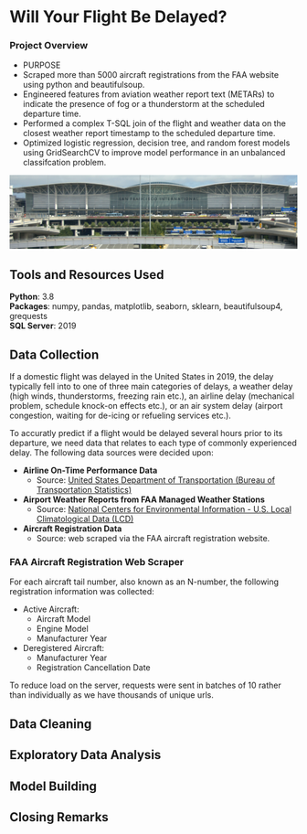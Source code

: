 # Will Your Flight Be Delayed?
### Project Overview
  * PURPOSE 
  * Scraped more than 5000 aircraft registrations from the FAA website using python and beautifulsoup.
  * Engineered features from aviation weather report text (METARs) to indicate the presence of fog or a thunderstorm at the scheduled departure time.
  * Performed a complex T-SQL join of the flight and weather data on the closest weather report timestamp to the scheduled departure time.
  * Optimized logistic regression, decision tree, and random forest models using GridSearchCV to improve model performance in an unbalanced classifcation problem. 
  
  ![](san_francisco_airport.jpg)
## Tools and Resources Used
**Python**: 3.8  
**Packages**: numpy, pandas, matplotlib, seaborn, sklearn, beautifulsoup4, grequests  
**SQL Server**: 2019
## Data Collection  
If a domestic flight was delayed in the United States in 2019, the delay typically fell into to one of three main categories of delays, a weather delay (high winds, thunderstorms, freezing rain etc.), an airline delay (mechanical problem, schedule knock-on effects etc.), or an air system delay (airport congestion, waiting for de-icing or refueling services etc.).  

To accuratly predict if a flight would be delayed several hours prior to its departure, we need data that relates to each type of commonly experienced delay. The following data sources were decided upon:  

  * **Airline On-Time Performance Data**
      * Source: [United States Department of Transportation (Bureau of Transportation Statistics)](https://www.transtats.bts.gov/Tables.asp?DB_ID=120&DB_Name=Airline%20On-Time%20Performance%20Data&DB_Short_Name=On-Time)
  * **Airport Weather Reports from FAA Managed Weather Stations**
      * Source: [National Centers for Environmental Information - U.S. Local Climatological Data (LCD)](https://www.ncei.noaa.gov/access/metadata/landing-page/bin/iso?id=gov.noaa.ncdc:C00684)
  * **Aircraft Registration Data**  
      * Source: web scraped via the FAA aircraft registration website.
    
### FAA Aircraft Registration Web Scraper

For each aircraft tail number, also known as an N-number, the following registration information was collected:
  * Active Aircraft:
    * Aircraft Model
    * Engine Model
    * Manufacturer Year
  * Deregistered Aircraft:
    * Manufacturer Year
    * Registration Cancellation Date
    
To reduce load on the server, requests were sent in batches of 10 rather than individually as we have thousands of unique urls.  
## Data Cleaning
## Exploratory Data Analysis
## Model Building
## Closing Remarks
